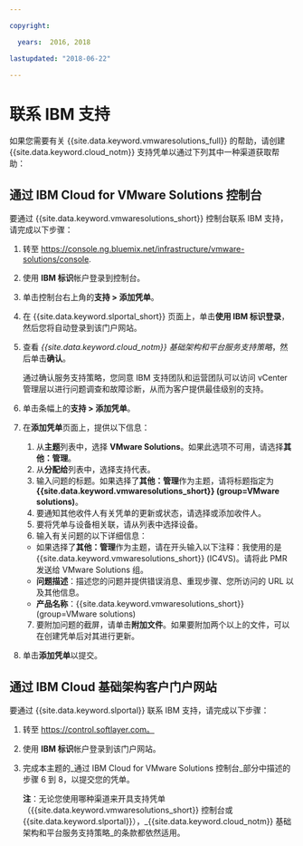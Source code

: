```yaml
---

copyright:

  years:  2016, 2018

lastupdated: "2018-06-22"

---
```


# 联系 IBM 支持

如果您需要有关 {{site.data.keyword.vmwaresolutions_full}} 的帮助，请创建 {{site.data.keyword.cloud_notm}} 支持凭单以通过下列其中一种渠道获取帮助：

## 通过 IBM Cloud for VMware Solutions 控制台

要通过 {{site.data.keyword.vmwaresolutions_short}} 控制台联系 IBM 支持，请完成以下步骤：

1. 转至
   https://console.ng.bluemix.net/infrastructure/vmware-solutions/console.
2. 使用 **IBM 标识**帐户登录到控制台。
3. 单击控制台右上角的**支持 > 添加凭单**。
4. 在 {{site.data.keyword.slportal_short}} 页面上，单击**使用 IBM 标识登录**，然后您将自动登录到该门户网站。
5. 查看 _{{site.data.keyword.cloud_notm}} 基础架构和平台服务支持策略_，然后单击**确认**。

   通过确认服务支持策略，您同意 IBM 支持团队和运营团队可以访问 vCenter 管理层以进行问题调查和故障诊断，从而为客户提供最佳级别的支持。

6. 单击条幅上的**支持 > 添加凭单**。
7. 在**添加凭单**页面上，提供以下信息：
   1. 从**主题**列表中，选择 **VMware Solutions**。如果此选项不可用，请选择**其他：管理**。   
   2. 从**分配给**列表中，选择支持代表。  
   3. 输入问题的标题。如果选择了**其他：管理**作为主题，请将标题指定为 **{{site.data.keyword.vmwaresolutions_short}} (group=VMware solutions)**。  
   4. 要通知其他收件人有关凭单的更新或状态，请选择或添加收件人。
   5. 要将凭单与设备相关联，请从列表中选择设备。  
   6. 输入有关问题的以下详细信息：      
     * 如果选择了**其他：管理**作为主题，请在开头输入以下注释：我使用的是 {{site.data.keyword.vmwaresolutions_short}} (IC4VS)。请将此 PMR 发送给 VMware Solutions 组。   
     * **问题描述**：描述您的问题并提供错误消息、重现步骤、您所访问的 URL 以及其他信息。    
     * **产品名称**：{{site.data.keyword.vmwaresolutions_short}} (group=VMware solutions)    
   7. 要附加问题的截屏，请单击**附加文件**。如果要附加两个以上的文件，可以在创建凭单后对其进行更新。  
8. 单击**添加凭单**以提交。

## 通过 IBM Cloud 基础架构客户门户网站

要通过 {{site.data.keyword.slportal}} 联系 IBM 支持，请完成以下步骤：

1. 转至 https://control.softlayer.com。
2. 使用 **IBM 标识**帐户登录到该门户网站。
3. 完成本主题的_通过 IBM Cloud for VMware Solutions 控制台_部分中描述的步骤 6 到 8，以提交您的凭单。

    **注**：无论您使用哪种渠道来开具支持凭单（{{site.data.keyword.vmwaresolutions_short}} 控制台或 {{site.data.keyword.slportal}}），_{{site.data.keyword.cloud_notm}} 基础架构和平台服务支持策略_的条款都依然适用。
